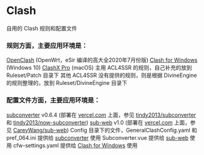 # Clash
自用的 Clash 规则和配置文件

### 规则方面，主要应用环境是：
[OpenClash](https://github.com/vernesong/OpenClash/tree/master) (OpenWrt，eSir 编译的高大全2020年7月份版)
[Clash for Windows](https://github.com/Fndroid/clash_for_windows_pkg) (Windows 10)
[ClashX Pro](https://install.appcenter.ms/users/clashx/apps/clashx-pro/distribution_groups/public) (macOS)
主用 ACL4SSR 的规则，自己补充的放到 Ruleset/Patch 目录下
其他 ACL4SSR 没有提供的规则，则是根据 DivineEngine 的规则整理的，放到 Ruleset/DivineEngine 目录下

### 配置文件方面，主要应用环境是：
[subconverter](https://github.com/tindy2013/subconverter) v0.6.4 (部署在 [vercel.com](https://vercel.com) 上面，参见 [tindy2013/subconverter](https://github.com/tindy2013/subconverter) 和 [tindy2013/now-subconverter](https://github.com/tindy2013/now-subconverter))
[sub-web](https://github.com/CareyWang/sub-web) v1.0 (部署在 [vercel.com](https://vercel.com) 上面，参见 [CareyWang/sub-web](https://github.com/CareyWang/sub-web))
Config 目录下的文件，GeneralClashConfig.yaml 和 pref_064.ini 提供给 [subconverter](https://github.com/tindy2013/subconverter) 使用
Subconverter.vue 提供给 [sub-web](https://github.com/CareyWang/sub-web) 使用
cfw-settings.yaml 提供给 [Clash for Windows](https://github.com/Fndroid/clash_for_windows_pkg) 使用